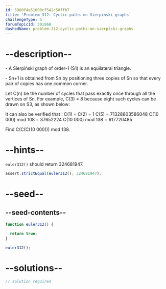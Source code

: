 ```yaml
---
id: 5900f4a51000cf542c50ffb7
title: 'Problem 312: Cyclic paths on Sierpiński graphs'
challengeType: 5
forumTopicId: 301968
dashedName: problem-312-cyclic-paths-on-sierpiski-graphs
---
```


# --description--

\- A Sierpiński graph of order-1 (S1) is an equilateral triangle.

\- Sn+1 is obtained from Sn by positioning three copies of Sn so that every pair of copies has one common corner.

Let C(n) be the number of cycles that pass exactly once through all the vertices of Sn. For example, C(3) = 8 because eight such cycles can be drawn on S3, as shown below:

It can also be verified that : C(1) = C(2) = 1 C(5) = 71328803586048 C(10 000) mod 108 = 37652224 C(10 000) mod 138 = 617720485

Find C(C(C(10 000))) mod 138.

# --hints--

`euler312()` should return 324681947.

```js
assert.strictEqual(euler312(), 324681947);
```

# --seed--

## --seed-contents--

```js
function euler312() {

  return true;
}

euler312();
```

# --solutions--

```js
// solution required
```
